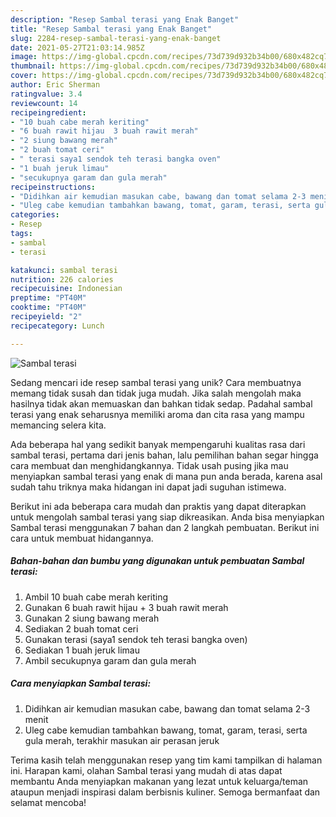 ```yaml
---
description: "Resep Sambal terasi yang Enak Banget"
title: "Resep Sambal terasi yang Enak Banget"
slug: 2284-resep-sambal-terasi-yang-enak-banget
date: 2021-05-27T21:03:14.985Z
image: https://img-global.cpcdn.com/recipes/73d739d932b34b00/680x482cq70/sambal-terasi-foto-resep-utama.jpg
thumbnail: https://img-global.cpcdn.com/recipes/73d739d932b34b00/680x482cq70/sambal-terasi-foto-resep-utama.jpg
cover: https://img-global.cpcdn.com/recipes/73d739d932b34b00/680x482cq70/sambal-terasi-foto-resep-utama.jpg
author: Eric Sherman
ratingvalue: 3.4
reviewcount: 14
recipeingredient:
- "10 buah cabe merah keriting"
- "6 buah rawit hijau  3 buah rawit merah"
- "2 siung bawang merah"
- "2 buah tomat ceri"
- " terasi saya1 sendok teh terasi bangka oven"
- "1 buah jeruk limau"
- "secukupnya garam dan gula merah"
recipeinstructions:
- "Didihkan air kemudian masukan cabe, bawang dan tomat selama 2-3 menit"
- "Uleg cabe kemudian tambahkan bawang, tomat, garam, terasi, serta gula merah, terakhir masukan air perasan jeruk"
categories:
- Resep
tags:
- sambal
- terasi

katakunci: sambal terasi 
nutrition: 226 calories
recipecuisine: Indonesian
preptime: "PT40M"
cooktime: "PT40M"
recipeyield: "2"
recipecategory: Lunch

---
```



![Sambal terasi](https://img-global.cpcdn.com/recipes/73d739d932b34b00/680x482cq70/sambal-terasi-foto-resep-utama.jpg)

Sedang mencari ide resep sambal terasi yang unik? Cara membuatnya memang tidak susah dan tidak juga mudah. Jika salah mengolah maka hasilnya tidak akan memuaskan dan bahkan tidak sedap. Padahal sambal terasi yang enak seharusnya memiliki aroma dan cita rasa yang mampu memancing selera kita.



Ada beberapa hal yang sedikit banyak mempengaruhi kualitas rasa dari sambal terasi, pertama dari jenis bahan, lalu pemilihan bahan segar hingga cara membuat dan menghidangkannya. Tidak usah pusing jika mau menyiapkan sambal terasi yang enak di mana pun anda berada, karena asal sudah tahu triknya maka hidangan ini dapat jadi suguhan istimewa.


Berikut ini ada beberapa cara mudah dan praktis yang dapat diterapkan untuk mengolah sambal terasi yang siap dikreasikan. Anda bisa menyiapkan Sambal terasi menggunakan 7 bahan dan 2 langkah pembuatan. Berikut ini cara untuk membuat hidangannya.

<!--inarticleads1-->

##### Bahan-bahan dan bumbu yang digunakan untuk pembuatan Sambal terasi:

1. Ambil 10 buah cabe merah keriting
1. Gunakan 6 buah rawit hijau + 3 buah rawit merah
1. Gunakan 2 siung bawang merah
1. Sediakan 2 buah tomat ceri
1. Gunakan  terasi (saya1 sendok teh terasi bangka oven)
1. Sediakan 1 buah jeruk limau
1. Ambil secukupnya garam dan gula merah




<!--inarticleads2-->

##### Cara menyiapkan Sambal terasi:

1. Didihkan air kemudian masukan cabe, bawang dan tomat selama 2-3 menit
1. Uleg cabe kemudian tambahkan bawang, tomat, garam, terasi, serta gula merah, terakhir masukan air perasan jeruk




Terima kasih telah menggunakan resep yang tim kami tampilkan di halaman ini. Harapan kami, olahan Sambal terasi yang mudah di atas dapat membantu Anda menyiapkan makanan yang lezat untuk keluarga/teman ataupun menjadi inspirasi dalam berbisnis kuliner. Semoga bermanfaat dan selamat mencoba!
